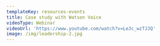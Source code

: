 ```yaml
---
templateKey: resources-events
title: Case study with Watson Voice
videoType: Webinar
videoUrl: 'https://www.youtube.com/watch?v=LeJc_wzTJJQ'
image: /img/leadership-2.jpg
---
```


